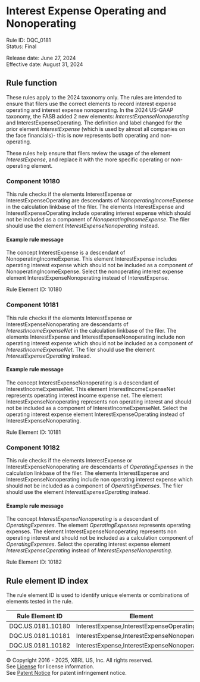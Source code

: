 # Interest Expense Operating and Nonoperating
Rule ID: DQC_0181  
Status: Final  
  
Release date: June 27, 2024  
Effective date: August 31, 2024  
  
## Rule function
These rules apply to the 2024 taxonomy only. The rules are intended to ensure that filers use the correct elements to record interest expense operating and interest expense nonoperating. In the 2024 US-GAAP taxonomy, the FASB added 2 new elements: *InterestExpenseNonoperating* and InterestExpenseOperating. The definition and label changed for the prior element *InterestExpense* (which is used by almost all companies on the face financials)- this is now represents both operating and non-operating.

These rules help ensure that filers  review the usage of the element *InterestExpense*, and replace it with the more specific operating or non-operating element.  

### Component 10180

This rule checks if the elements InterestExpense or InterestExpenseOperating are descendants of *NonoperatingIncomeExpense* in the calculation linkbase of the filer.  The elements  InterestExpense and InterestExpenseOperating include operating interest expense which should not be included as a component of *NonoperatingIncomeExpense*. The filer should use the element *InterestExpenseNonoperating* instead.
  
#### Example rule message

The concept InterestExpense is a descendant of NonoperatingIncomeExpense.  This element InterestExpense includes operating interest expense which should not be included as a component of NonoperatingIncomeExpense.  Select the nonoperating interest expense element InterestExpenseNonoperating instead of InterestExpense.  

Rule Element ID:  10180


### Component 10181

This rule checks if the elements InterestExpense or InterestExpenseNonoperating are descendants of *InterestIncomeExpenseNet* in the calculation linkbase of the filer.  The elements  InterestExpense and InterestExpenseNonoperating include non operating interest expense which should not be included as a component of *InterestIncomeExpenseNet*. The filer should use the element *InterestExpenseOperating* instead.

#### Example rule message

The concept InterestExpenseNonoperating is a descendant of InterestIncomeExpenseNet.  This element InterestIncomeExpenseNet represents operating interest income expense net. The element InterestExpenseNonoperating represents non operating interest and should  not be included as a component of InterestIncomeExpenseNet.  Select the operating interest expense element InterestExpenseOperating instead of InterestExpenseNonoperating.  

Rule Element ID: 10181               

### Component 10182

This rule checks if the elements InterestExpense or InterestExpenseNonoperating are descendants of *OperatingExpenses* in the calculation linkbase of the filer.  The elements  InterestExpense and InterestExpenseNonoperating include non operating interest expense which should not be included as a component of *OperatingExpenses*. The filer should use the element *InterestExpenseOperating* instead.


#### Example rule message
The concept *InterestExpenseNonoperating* is a descendant of *OperatingExpenses*.  The element *OperatingExpenses* represents operating expenses. The element InterestExpenseNonoperating represents non operating interest and should  not be included as a calculation component of *OperatingExpenses*.  Select the operating interest expense element *InterestExpenseOperating* instead of *InterestExpenseNonoperating*.  

Rule Element ID: 10182

## Rule element ID index  
The rule element ID is used to identify unique elements or combinations of elements tested in the rule.

|Rule Element ID|Element|
|--- |--- |
| DQC.US.0181.10180 |InterestExpense,InterestExpenseOperating|
| DQC.US.0181.10181 |InterestExpense,InterestExpenseNonoperating |
| DQC.US.0181.10182 |InterestExpense,InterestExpenseNonoperating|




© Copyright 2016 - 2025, XBRL US, Inc. All rights reserved.   
See [License](https://xbrl.us/dqc-license) for license information.  
See [Patent Notice](https://xbrl.us/dqc-patent) for patent infringement notice.  
